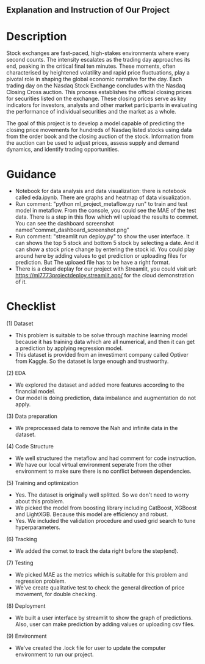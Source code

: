 ## Explanation and Instruction of Our Project
# Description 
Stock exchanges are fast-paced, high-stakes environments where every second counts. The intensity escalates as the trading day approaches its end, peaking in the critical final ten minutes. These moments, often characterised by heightened volatility and rapid price fluctuations, play a pivotal role in shaping the global economic narrative for the day. Each trading day on the Nasdaq Stock Exchange concludes with the Nasdaq Closing Cross auction. This process establishes the official closing prices for securities listed on the exchange. These closing prices serve as key indicators for investors, analysts and other market participants in evaluating the performance of individual securities and the market as a whole.

The goal of this project is to develop a model capable of predicting the closing price movements for hundreds of Nasdaq listed stocks using data from the order book and the closing auction of the stock. Information from the auction can be used to adjust prices, assess supply and demand dynamics, and identify trading opportunities.

# Guidance
* Notebook for data analysis and data visualization: there is notebook called eda.ipynb. There are graphs and heatmap of data visualization.
* Run comment: "python ml_project_metaflow.py run" to train and test model in metaflow. From the console, you could see the MAE of the test data. There is a step in this flow which will upload the results to commet. You can see the dashboard screenshot named"commet_dashboard_screenshot.png"
* Run comment: "streamlit run deploy.py" to show the user interface. It can shows the top 5 stock and bottom 5 stock by selecting a date. And it can show a stock price change by entering the stock id. You could play around here by adding values to get prediction or uploading files for prediction. But The uploaed file has to be have a right format.
* There is a cloud deplay for our project with Streamlit, you could visit url: https://ml7773projectdeploy.streamlit.app/ for the cloud demonstration of it.
# Checklist
(1) Dataset
* This problem is suitable to be solve through machine learning model because it has training data which are all numerical, and then it can get a prediction by applying regression model.
* This dataset is provided from an investiment company called Optiver from Kaggle. So the dataset is large enough and trustworthy.

(2) EDA
* We explored the dataset and added more features according to the financial model.
* Our model is doing prediction, data imbalance and augmentation do not apply.

(3) Data preparation
* We preprocessed data to remove the Nah and infinite data in the dataset.

(4) Code Structure
* We well structured the metaflow and had comment for code instruction.
* We have our local virtual environment seperate from the other environment to make sure there is no conflict between dependencies.

(5) Training and optimization
* Yes. The dataset is originally well splitted. So we don't need to worry about this problem.
* We picked the model from boosting library including CatBoost, XGBoost and LightXGB. Because this model are efficiency and robust.
* Yes. We included the validation procedure and used grid search to tune hyperparameters.

(6) Tracking
* We added the comet to track the data right before the step(end). 

(7) Testing
* We picked MAE as the metrics which is suitable for this problem and regression problem.
* We've create qualitative test to check the general direction of price movement, for double checking.

(8) Deployment
* We built a user interface by streamlit to show the graph of predictions. Also, user can make prediction by adding values or uploading csv files.

(9) Environment
* We've created the .lock file for user to update the computer environment to run our project. 
